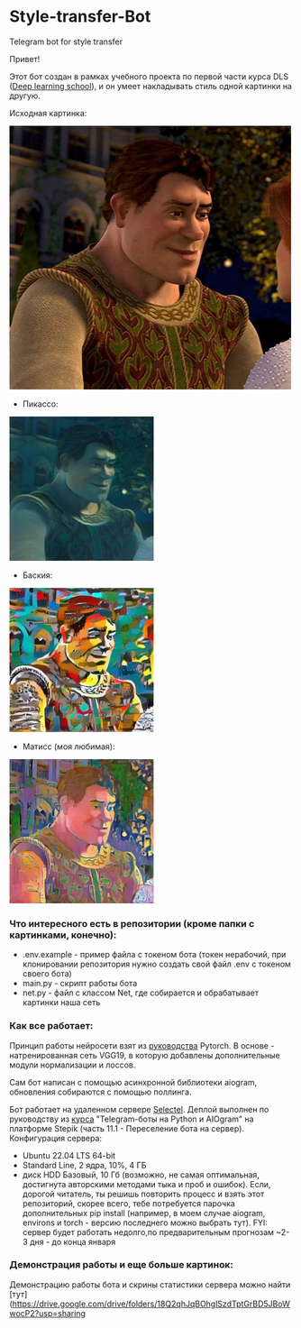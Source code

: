 # Style-transfer-Bot
Telegram bot for style transfer

Привет!

Этот бот создан в рамках учебного проекта по первой части курса DLS ([Deep learning school](https://dls.samcs.ru/)), и он умеет накладывать стиль одной картинки на другую.

Исходная картинка:

![orig](https://github.com/alevtina99/Style-transfer-Bot/blob/main/pics/IMG_20230129_192407.jpg)

+ Пикассо:

![picasso](https://github.com/alevtina99/Style-transfer-Bot/blob/main/pics/IMG_20230129_195725_221.jpg)

+ Баския:

![basquiat](https://github.com/alevtina99/Style-transfer-Bot/blob/main/pics/IMG_20230129_195733_995.jpg)

+ Матисс (моя любимая):

![matisse](https://github.com/alevtina99/Style-transfer-Bot/blob/main/pics/IMG_20230129_195736_355.jpg)

### Что интересного есть в репозитории (кроме папки с картинками, конечно):
* .env.example - пример файла с токеном бота (токен нерабочий, при клонировании репозитория нужно создать свой файл .env с токеном своего бота)
* main.py - скрипт работы бота
* net.py - файл с классом Net, где собирается и обрабатывает картинки наша сеть


### Как все работает:
Принцип работы нейросети взят из [руководства](https://pytorch.org/tutorials/advanced/neural_style_tutorial.html) Pytorch. В основе - натренированная сеть VGG19, в которую добавлены дополнительные модули нормализации и лоссов.

Сам бот написан с помощью асинхронной библиотеки aiogram, обновления собираются с помощью поллинга.

Бот работает на удаленном сервере [Selectel](https://selectel.ru/). Деплой выполнен по руководству из [курса](https://stepik.org/course/120924/) "Telegram-боты на Python и AIOgram" на платформе Stepik (часть 11.1 - Переселение бота на сервер).
Конфигурация сервера:
* Ubuntu 22.04 LTS 64-bit
* Standard Line, 2 ядра, 10%, 4 ГБ
* диск HDD Базовый, 10 Гб
(возможно, не самая оптимальная, достигнута авторскими методами тыка и проб и ошибок). Если, дорогой читатель, ты решишь повторить процесс и взять этот репозиторий, скорее всего, тебе потребуется парочка дополнительных pip install (например, в моем случае aiogram, environs и torch - версию последнего можно выбрать тут).
FYI: сервер будет работать недолго,по предварительным прогнозам ~2-3 дня - до конца января

### Демонстрация работы и еще больше картинок:
Демонстрацию работы бота и скрины статистики сервера можно найти [тут](https://drive.google.com/drive/folders/18Q2qhJqBOhglSzdTptGrBD5JBoWwocP2?usp=sharing
